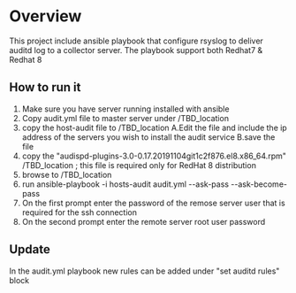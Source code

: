 # Overview

This project include ansible playbook that configure rsyslog to deliver auditd log to a collector server.
The playbook support both Redhat7 & Redhat 8


## How  to run it
1. Make sure you have server running installed with ansible 
2. Copy audit.yml file to master server under /TBD_location 
3. copy the host-audit file to /TBD_location
  A.Edit the file and include the ip address of the servers you wish to install the audit service
  B.save the file
4. copy the "audispd-plugins-3.0-0.17.20191104git1c2f876.el8.x86_64.rpm" /TBD_location ; this file is required only for RedHat 8 distribution
5. browse to /TBD_location
6. run ansible-playbook -i hosts-audit audit.yml --ask-pass --ask-become-pass
7. On the first prompt enter the password of the remose server user that is required for the ssh connection 
8. On the second prompt enter the remote server root user password 


## Update 
In the audit.yml playbook new rules can be added under "set auditd rules" block
